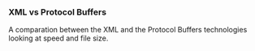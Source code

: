 ### XML vs Protocol Buffers

A comparation between the XML and the Protocol Buffers technologies looking at speed and file size.
